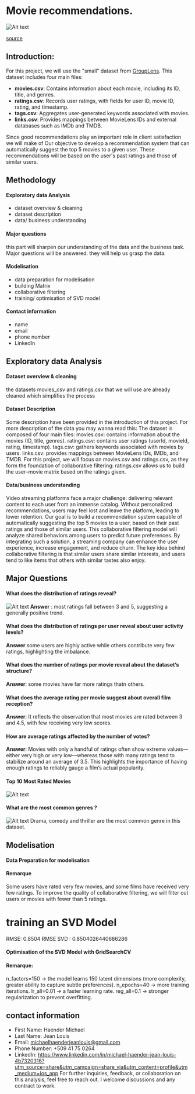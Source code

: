 # Movie recommendations.
![Alt text](https://github.com/Haender-Michael/Movie-recommendation/blob/3501039740ae9001a4175ce8e4f01638c6f3a033/film-clipboard-symbol-26030446.webp)

[source](https://sl.bing.net/hH3Fwm1f5I4)
## Introduction:
For this project, we will use the "small" dataset from [GroupLens](https://grouplens.org/datasets/movielens/latest/). This dataset includes four main files:

- **movies.csv**: Contains information about each movie, including its ID, title, and genres.  
- **ratings.csv**: Records user ratings, with fields for user ID, movie ID, rating, and timestamp.  
- **tags.csv**: Aggregates user-generated keywords associated with movies.  
- **links.csv**: Provides mappings between MovieLens IDs and external databases such as IMDb and TMDB.

Since good recommendations play an important role in client satisfaction we will make of Our objective to develop a recommendation system that can automatically suggest the top 5 movies to a given user. These recommendations will be based on the user's past ratings and those of similar users.
 ## Methodology
 #### **Exploratory data Analysis**
 - dataset overview & cleaning
 - dataset description
 - data/ business understanding
 #### **Major questions**
 this part will sharpen our understanding of the data and the business task.
 Major questions will be answered.
 they will help us grasp the data.

#### **Modelisation**
- data preparation for modelisation
- building Matrix
- collaborative filtering
- training/ optimisation of SVD model

#### **Contact information**
- name
- email
- phone number
- LinkedIn
##  Exploratory data Analysis
#### **Dataset overview & cleaning**
the datasets movies_csv and ratings.csv that we will use are already cleaned which simplifies the process
#### **Dataset Description**
Some description have been provided in the introduction of this project. For more description of the data you may wanna read this:
The dataset is composed of four main files:
movies.csv: contains information about the movies (ID, title, genres). ratings.csv: contains user ratings (userId, movieId, rating, timestamp). tags.csv: gathers keywords associated with movies by users. links.csv: provides mappings between MovieLens IDs, IMDb, and TMDB.
For this project, we will focus on movies.csv and ratings.csv, as they form the foundation of collaborative filtering:
ratings.csv allows us to build the user–movie matrix based on the ratings given.
#### **Data/business understanding**
Video streaming platforms face a major challenge: delivering relevant content to each user from an immense catalog. Without personalized recommendations, users may feel lost and leave the platform, leading to lower retention.
Our goal is to build a recommendation system capable of automatically suggesting the top 5 movies to a user, based on their past ratings and those of similar users.
This collaborative filtering model will analyze shared behaviors among users to predict future preferences. By integrating such a solution, a streaming company can enhance the user experience, increase engagement, and reduce churn.
The key idea behind collaborative filtering is that similar users share similar interests, and users tend to like items that others with similar tastes also enjoy.
## Major Questions
#### What does the distribution of ratings reveal?
![Alt text](https://github.com/Haender-Michael/Movie-recommendation/blob/20f793aba116199e6ec53efade3b6edcd107e72b/les%20images/image%204.png)
**Answer** : most ratings fall between 3 and 5, suggesting a generally positive trend.
#### What does the distribution of ratings per user reveal about user activity levels?
**Answer**
some users are highly active while others contribute very few ratings, highlighting the imbalance.
#### What does the number of ratings per movie reveal about the dataset’s structure?
**Answer**: 
some movies have far more ratings thatn others.
#### What does the average rating per movie suggest about overall film reception?
**Answer**: 
It reflects the observation that most movies are rated between 3 and 4.5, with few receiving very low scores.
#### How are average ratings affected by the number of votes?
**Answer**: 
Movies with only a handful of ratings often show extreme values—either very high or very low—whereas those with many ratings tend to stabilize around an average of 3.5. This highlights the importance of having enough ratings to reliably gauge a film’s actual popularity.
#### Top 10 Most Rated Movies
![Alt text](https://github.com/Haender-Michael/Movie-recommendation/blob/1df1784aa7c0411b1631677f718ac9ce5059eb3e/les%20images/image%203.png)
#### What are the most common genres ?
![Alt text](https://github.com/Haender-Michael/Movie-recommendation/blob/d945f4059a1212a31435949cdc2b13d452bc42d1/les%20images/image%202.png)
Drama, comedy and thriller are the most common genre in this dataset.
## Modelisation
#### Data Preparation for modelisation
#### Remarque
Some users have rated very few movies, and some films have received very few ratings. To improve the quality of collaborative filtering, we will filter out users or movies with fewer than 5 ratings.
# training an SVD Model
RMSE: 0.8504
RMSE SVD : 0.8504026440686286
#### Optimisation of the SVD Model with GridSearchCV
#### Remarque:
n_factors=150 → the model learns 150 latent dimensions (more complexity, greater ability to capture subtle preferences).
n_epochs=40 → more training iterations.
lr_all=0.01 → a faster learning rate.
reg_all=0.1 → stronger regularization to prevent overfitting.
## contact information 
- First Name: Haender Michael
- Last Name: Jean Louis
- Email: michaelhaenderjeanlouis@gmail.com
- Phone Number: +509 41 75 0264
- LinkedIn: https://www.linkedin.com/in/michael-haender-jean-louis-4b7320316?utm_source=share&utm_campaign=share_via&utm_content=profile&utm_medium=ios_app
For further inquiries, feedback, or collaboration on this analysis, feel free to reach out. I welcome discussions and any contract to work.
